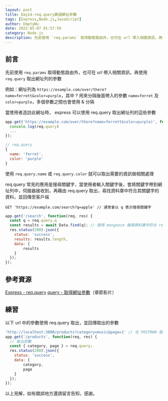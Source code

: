 ```yaml
---
layout: post
title: Day14-req.query篩選網址參數
tags: [Express,Node.js,JavaScript]
author: EmptyWu
date: 2022-05-07 01:57:59
category: Node.js
description: 先前使用 `req.params` 取得動態路由外，也可在 url 帶入相關資訊，再使用 `req.query` 取出網址列的參數
---
```



## 前言
先前使用 `req.params` 取得動態路由外，也可在 url 帶入相關資訊，再使用 `req.query` 取出網址列的參數
<!--more-->

例如：網址列為 `https://example.com/over/there?name=ferrett&color=purple`，其中 ? 用來分隔後面帶入的參數 `name=ferret` 及 `color=purple`，多個參數之間也會使用 & 分隔

當使用者造訪此網址時， express 可以使用 req.query 取出網址列的這些參數 
```javascript
app.get('https://example.com/over/there?name=ferrett&color=purple)', function(req, res) {
  console.log(req.query)
  ...
});

// req.query
{ 
  name: 'ferret',
  color: 'purple'
}
```
使用 `req.query.name` 或 `req.query.color` 就可以取出需要的資訊做相關處理

req.query 常見的應用是搜尋關鍵字，當使用者輸入關鍵字後，會將關鍵字帶到網址列中，伺服器接收到，再藉由 req.query 取出，尋找資料庫中符合其關鍵字的資料，並回傳至客戶端

```
GET 'https://example.com/search?q=apple' // 通常會以 q 表示搜尋關鍵字
```
```javascript
app.get('/search', function(req, res) {
  const q = req.query.q
  const results = await Data.find(q); // 使用 mongoose 搜尋資料庫中符合 req.query.q 的資料
  res.status(200).json({
    status: 'success',
    results: results.length,
    data: {
        results
    }
  });
});
```


## 參考資源

[Express - req.query](https://expressjs.com/zh-tw/api.html#req.query)
[query - 取得網址參數](https://courses.hexschool.com/courses/1670869/lectures/39299606)（章節影片）

## 練習

以下 url 中的參數使用 req.query 取出，並回傳取出的參數
```javascript
'http://localhost:3000/products?category=music&page=1' // 在 POSTMAN 發出 GET 請求
app.get('/products', function(req, res) {
  // 取出參數
  const { category, page } = req.query;
  res.status(200).json({
    status: 'success',
    data: {
        category,
        page
    }
  });
});
```

以上見解，如有錯誤地方還請留言告知，感謝。